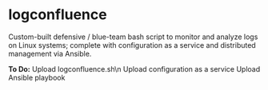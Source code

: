 # logconfluence
Custom-built defensive / blue-team bash script to monitor and analyze logs on Linux systems; complete with configuration as a service and distributed management via Ansible.

**To Do:**
Upload logconfluence.sh\n
Upload configuration as a service
Upload Ansible playbook

